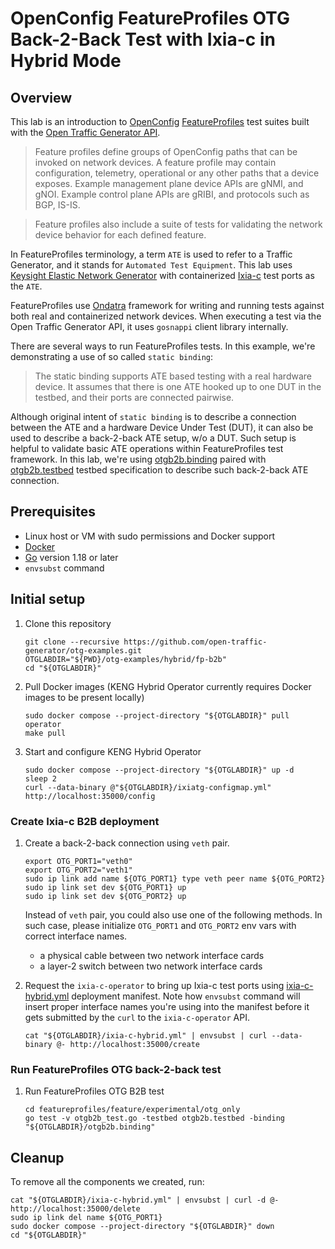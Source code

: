 # OpenConfig FeatureProfiles OTG Back-2-Back Test with Ixia-c in Hybrid Mode

## Overview

This lab is an introduction to [OpenConfig](https://openconfig.net/) [FeatureProfiles](https://github.com/openconfig/featureprofiles) test suites built with the [Open Traffic Generator API](https://otg.dev).

> Feature profiles define groups of OpenConfig paths that can be invoked on network devices. A feature profile may contain configuration, telemetry, operational or any other paths that a device exposes. Example management plane device APIs are gNMI, and gNOI. Example control plane APIs are gRIBI, and protocols such as BGP, IS-IS.

> Feature profiles also include a suite of tests for validating the network device behavior for each defined feature.

In FeatureProfiles terminology, a term `ATE` is used to refer to a Traffic Generator, and it stands for `Automated Test Equipment`. This lab uses [Keysight Elastic Network Generator](../../KENG.md) with containerized [Ixia-c](https://ixia-c.dev) test ports as the `ATE`.

FeatureProfiles use [Ondatra](https://github.com/openconfig/ondatra) framework for writing and running tests against both real and containerized network devices. When executing a test via the Open Traffic Generator API, it uses `gosnappi` client library internally.

There are several ways to run FeatureProfiles tests. In this example, we're demonstrating a use of so called `static binding`:

> The static binding supports ATE based testing with a real hardware device. It assumes that there is one ATE hooked up to one DUT in the testbed, and their ports are connected pairwise.

Although original intent of `static binding` is to describe a connection between the ATE and a hardware Device Under Test (DUT), it can also be used to describe a back-2-back ATE setup, w/o a DUT. Such setup is helpful to validate basic ATE operations within FeatureProfiles test framework. In this lab, we're using [otgb2b.binding](otgb2b.binding) paired with [otgb2b.testbed](https://github.com/open-traffic-generator/featureprofiles/blob/static/feature/experimental/otg_only/otgb2b.testbed) testbed specification to describe such back-2-back ATE connection.

## Prerequisites

* Linux host or VM with sudo permissions and Docker support
* [Docker](https://docs.docker.com/engine/install/)
* [Go](https://go.dev/dl/) version 1.18 or later
* `envsubst` command

## Initial setup

1. Clone this repository

    ```Shell
    git clone --recursive https://github.com/open-traffic-generator/otg-examples.git
    OTGLABDIR="${PWD}/otg-examples/hybrid/fp-b2b"
    cd "${OTGLABDIR}"
    ```

2. Pull Docker images (KENG Hybrid Operator currently requires Docker images to be present locally)

    ```Shell
    sudo docker compose --project-directory "${OTGLABDIR}" pull operator
    make pull
    ```

4. Start and configure KENG Hybrid Operator

    ```Shell
    sudo docker compose --project-directory "${OTGLABDIR}" up -d
    sleep 2
    curl --data-binary @"${OTGLABDIR}/ixiatg-configmap.yml" http://localhost:35000/config
    ```

### Create Ixia-c B2B deployment

1. Create a back-2-back connection using `veth` pair.

    ```Shell
    export OTG_PORT1="veth0"
    export OTG_PORT2="veth1"
    sudo ip link add name ${OTG_PORT1} type veth peer name ${OTG_PORT2}
    sudo ip link set dev ${OTG_PORT1} up
    sudo ip link set dev ${OTG_PORT2} up
    ```

    Instead of `veth` pair, you could also use one of the following methods. In such case, please initialize `OTG_PORT1` and `OTG_PORT2` env vars with correct interface names.

    * a physical cable between two network interface cards
    * a layer-2 switch between two network interface cards


2. Request the `ixia-c-operator` to bring up Ixia-c test ports using [ixia-c-hybrid.yml](ixia-c-hybrid.yml) deployment manifest. Note how `envsubst` command will insert proper interface names you're using into the manifest before it gets submitted by the `curl` to the `ixia-c-operator` API.

    ```Shell
    cat "${OTGLABDIR}/ixia-c-hybrid.yml" | envsubst | curl --data-binary @- http://localhost:35000/create
    ```

### Run FeatureProfiles OTG back-2-back test

1. Run FeatureProfiles OTG B2B test

    ```Shell
    cd featureprofiles/feature/experimental/otg_only
    go test -v otgb2b_test.go -testbed otgb2b.testbed -binding "${OTGLABDIR}/otgb2b.binding"
    ```

## Cleanup

To remove all the components we created, run:

```Shell
cat "${OTGLABDIR}/ixia-c-hybrid.yml" | envsubst | curl -d @- http://localhost:35000/delete
sudo ip link del name ${OTG_PORT1}
sudo docker compose --project-directory "${OTGLABDIR}" down
cd "${OTGLABDIR}"
```
